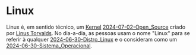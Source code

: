 # Linux 
Linux é, em sentido técnico, um [Kernel](Kernel) [2024-07-02-Open_Source](2024-07-02-Open_Source.md) criado por [Linus Torvalds](Linus%20Torvalds.md). No dia-a-dia, as pessoas usam o nome "Linux" para se referir à qualquer [2024-06-30-Distro_Linux](2024-06-30-Distro_Linux.md) e o consideram como um [2024-06-30-Sistema_Operacional](2024-06-30-Sistema_Operacional.md).